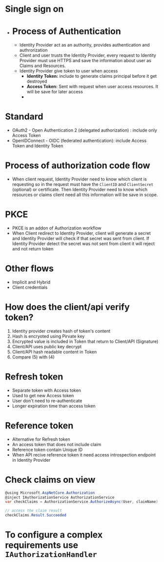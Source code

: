 # Single sign on
- # Process of Authentication
	- Identity Provider act as an authority, provides authentication and authrorization 
	- Client and user trusts the Identity Provider, every request to Identity Provider must use HTTPS and save the information about user as Claims and Resources.
	- Identity Provider give token to user when access
		- **Identity Token:** include to generate claims principal before it get destroyed 
		- **Access Token:** Sent with request when user access resources. It will be save for later access
		- 
# Standard
- OAuth2 - Open Authentication 2 (delegated authorization) : include only Access Token
- OpenIDConnect - OIDC (federated authentication): include Access Token and Identity Token
# Process of authorization code flow
- When client request, Identity Provider need to know which client is requesting so in the request must have the `ClientID` and `ClientSecret`  (optional) or certificate. Then Identity Provider need to know which resources or claims client need all this information will be save in scope. 
# PKCE
- PKCE is an addon of Authorization workflow
- When Client redirect to Identity Provider, client will generate a secret and Identity Provider will check if that secret was sent from client. If Identity Provider detect the secret was not sent from client it will reject and not return token
# Other flows
- Implicit and Hybrid
- Client credentials
# How does the client/api verify token?
1. Identity provider creates hash of token's content
2. Hash is encryoted using Pirvate key
3. Encrypted value is included in Token that return to Client/API (Signature)
4. Client/API uses public key decrypt
5. Client/API hash readable content in Token
6. Compare (5) with (4)
# Refresh token
- Separate token with Access token
- Used to get new Access token
- User don't need  to re-authenticate
- Longer expiration time than access token
# Reference token
- Alternative for Refresh token
- An access token that does not include claim
- Reference token contain Unique ID
- When API recive reference token it need access introspection endpoint in Identity Provider
#  Check claims on view
``````c#
@using Microsoft.AspNetCore.Authorization
@inject IAuthorizationService AuthorizationService
var checkClaims = AuthorizationService.AuthorizeAsync(User, claimName);

// access the claim result
checkClaims.Result.Succeeded
``````
# To configure a complex requirements use `IAuthorizationHandler`

